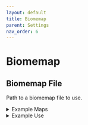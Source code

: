 ```yaml
---
layout: default
title: Biomemap
parent: Settings
nav_order: 6
---
```


# Biomemap

## Biomemap File
Path to a biomemap file to use.  
<details markdown="block">
  <summary class="examples">
  Example Maps
  </summary>
  <img src="../images/maps/aus-biomemap.png" width="200" />
  <img src="../images/maps/biomemap.png" width="200" />
  <img src="../images/maps/middle-earth-biomemap.png" width="200" />
</details>
<details markdown="block">
  <summary class="console">
  Example Use
  </summary>
  `bc param b fn`  
  <img src="../images/console/bc-param-b-fn.gif" />
</details>
